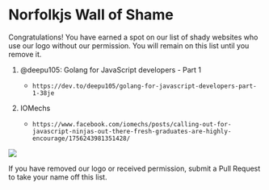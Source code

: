 # Norfolkjs Wall of Shame

Congratulations! You have earned a spot on our list of shady websites who use our logo without our permission. You will remain on this list until you remove it.

1. @deepu105: Golang for JavaScript developers - Part 1
   - `https://dev.to/deepu105/golang-for-javascript-developers-part-1-38je`
   
2. IOMechs
   - `https://www.facebook.com/iomechs/posts/calling-out-for-javascript-ninjas-out-there-fresh-graduates-are-highly-encourage/1756243981351428/`
   


<img src="https://norfolkjs.org/images/ninjacat_150.png">

If you have removed our logo or received permission, submit a Pull Request to take your name off this list.
